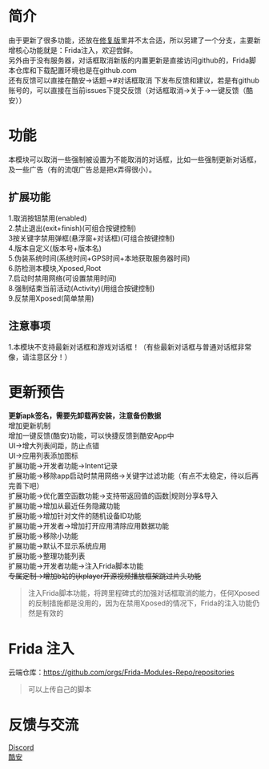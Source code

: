 # 简介
由于更新了很多功能，还放在[修复版](https://github.com/Xposed-Modules-Repo/com.mhook.dialog.fix)里并不太合适，所以另建了一个分支，主要新增核心功能就是：Frida注入，欢迎尝鲜。  
另外由于没有服务器，对话框取消新版的内置更新是直接访问github的，Frida脚本仓库和下载配置环境也是在github.com  
还有反馈可以直接在酷安->话题->#对话框取消 下发布反馈和建议，若是有github账号的，可以直接在当前issues下提交反馈（对话框取消->关于->一键反馈（酷安））  
# 功能
本模块可以取消一些强制被设置为不能取消的对话框，比如一些强制更新对话框，及一些广告（有的流氓广告总是把x弄得很小）。

## 扩展功能
1.取消按钮禁用(enabled)  
2.禁止退出(exit+finish)(可组合按键控制)  
3按关键字禁用弹框(悬浮窗+对话框)(可组合按键控制)  
4.版本自定义(版本号+版本名)  
5.伪装系统时间(系统时间+GPS时间+本地获取服务器时间)  
6.防检测本模块,Xposed,Root  
7.启动时禁用网络(可设置禁用时间)  
8.强制结束当前活动(Activity)(用组合按键控制)  
9.反禁用Xposed(简单禁用)  
## 注意事项
1.本模块不支持最新对话框和游戏对话框！（有些最新对话框与普通对话框非常像，请注意区分！）  

# 更新预告
**更新apk签名，需要先卸载再安装，注意备份数据**  
增加更新机制  
增加一键反馈(酷安)功能，可以快捷反馈到酷安App中  
UI->增大列表间距，防止点错  
UI->应用列表添加图标  
扩展功能->开发者功能->Intent记录  
扩展功能->移除app启动时禁用网络->关键字过滤功能（有点不太稳定，待以后再完善下吧）  
扩展功能->优化置空函数功能->支持带返回值的函数|规则分享&导入  
扩展功能->增加从最近任务隐藏功能  
扩展功能->增加针对文件的随机设备ID功能  
扩展功能->开发者->增加打开应用清除应用数据功能  
扩展功能->移除小功能  
扩展功能->默认不显示系统应用  
扩展功能->整理功能列表  
扩展功能->开发者功能->注入Frida脚本功能   
~~专属定制->增加b站的ijkplayer开源视频播放框架跳过片头功能~~  
> 注入Frida脚本功能，将跨里程碑式的加强对话框取消的能力，任何Xposed的反制措施都是没用的，因为在禁用Xposed的情况下，Frida的注入功能仍然是有效的
# Frida 注入
云端仓库：https://github.com/orgs/Frida-Modules-Repo/repositories
> 可以上传自己的脚本  
# 反馈与交流
[Discord](https://discord.gg/hDNx5mYGtA)  
[酷安](https://www.coolapk.com/feed/writer?type=topic&tag=对话框取消)
